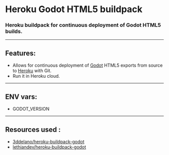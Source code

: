 # Heroku Godot HTML5 buildpack

### Heroku buildpack for continuous deployment of Godot HTML5 builds.
---
## Features:
- Allows for continuous deployment of [Godot](https://https://godotengine.org/) HTML5 exports from source to [Heroku](https://heroku.com) with Git.
- Run it in Heroku cloud.
---
## ENV vars:
- GODOT_VERSION
---
## Resources used :
- [3ddelano/heroku-buildpack-godot](https://github.com/3ddelano/heroku-buildpack-godot)
- [lethiandev/heroku-buildpack-godot](https://github.com/lethiandev/heroku-buildpack-godot)
